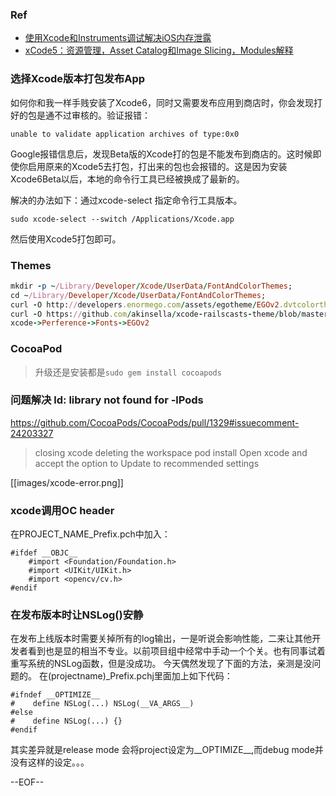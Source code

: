### Ref
- [使用Xcode和Instruments调试解决iOS内存泄露](http://blog.csdn.net/totogo2010/article/details/8233565)
- [xCode5：资源管理，Asset Catalog和Image Slicing，Modules解释](http://onevcat.com/2013/06/new-in-xcode5-and-objc/)

### 选择Xcode版本打包发布App

如何你和我一样手贱安装了Xcode6，同时又需要发布应用到商店时，你会发现打好的包是通不过审核的。验证报错：

    unable to validate application archives of type:0x0

Google报错信息后，发现Beta版的Xcode打的包是不能发布到商店的。这时候即使你启用原来的Xcode5去打包，打出来的包也会报错的。这是因为安装Xcode6Beta以后，本地的命令行工具已经被换成了最新的。

解决的办法如下：通过xcode-select 指定命令行工具版本。

    sudo xcode-select --switch /Applications/Xcode.app
然后使用Xcode5打包即可。

### Themes
```ruby
mkdir -p ~/Library/Developer/Xcode/UserData/FontAndColorThemes;
cd ~/Library/Developer/Xcode/UserData/FontAndColorThemes;
curl -O http://developers.enormego.com/assets/egotheme/EGOv2.dvtcolortheme
curl -O https://github.com/akinsella/xcode-railscasts-theme/blob/master/RailsCast_Inspired.dvtcolortheme
xcode->Perference->Fonts->EGOv2
```

### CocoaPod
> 升级还是安装都是`sudo gem install cocoapods`

### 问题解决 ld: library not found for -lPods 
https://github.com/CocoaPods/CocoaPods/pull/1329#issuecomment-24203327
> closing xcode
deleting the workspace
pod install
Open xcode and accept the option to Update to recommended settings

[[images/xcode-error.png]]

### xcode调用OC header
在PROJECT_NAME_Prefix.pch中加入：
```
#ifdef __OBJC__
    #import <Foundation/Foundation.h>
    #import <UIKit/UIKit.h>
    #import <opencv/cv.h>
#endif
```

### 在发布版本时让NSLog()安静
在发布上线版本时需要关掉所有的log输出，一是听说会影响性能，二来让其他开发者看到也是显的相当不专业。以前项目组中经常中手动一个个关。也有同事试着重写系统的NSLog函数，但是没成功。
今天偶然发现了下面的方法，亲测是没问题的。
在(projectname)_Prefix.pchj里面加上如下代码：

```
#ifndef __OPTIMIZE__
#    define NSLog(...) NSLog(__VA_ARGS__)
#else
#    define NSLog(...) {}
#endif
```
其实差异就是release mode 会将project设定为__OPTIMIZE__,而debug mode并没有这样的设定。。。

--EOF--